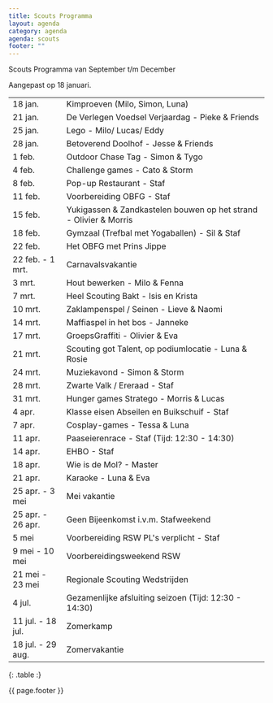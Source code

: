 ```yaml
---
title: Scouts Programma
layout: agenda
category: agenda
agenda: scouts
footer: ""
---
```


Scouts Programma van September t/m December

Aangepast op 18 januari.

| | |
|---|---|
| 18 jan. | Kimproeven (Milo, Simon, Luna) |
| 21 jan. | De Verlegen Voedsel Verjaardag - Pieke & Friends |
| 25 jan. | Lego - Milo/ Lucas/ Eddy |
| 28 jan. | Betoverend Doolhof - Jesse & Friends |
| 1 feb. | Outdoor Chase Tag - Simon & Tygo |
| 4 feb. | Challenge games - Cato & Storm |
| 8 feb. | Pop-up Restaurant - Staf |
| 11 feb. | Voorbereiding OBFG - Staf |
| 15 feb. | Yukigassen & Zandkastelen bouwen op het strand - Olivier & Morris |
| 18 feb. | Gymzaal (Trefbal met Yogaballen) - Sil & Staf |
| 22 feb. | Het OBFG met Prins Jippe |
| 22 feb. - 1 mrt. | Carnavalsvakantie |
| 3 mrt. | Hout bewerken - Milo & Fenna |
| 7 mrt. | Heel Scouting Bakt - Isis en Krista |
| 10 mrt. | Zaklampenspel / Seinen - Lieve & Naomi |
| 14 mrt. | Maffiaspel in het bos - Janneke |
| 17 mrt. | GroepsGraffiti - Olivier & Eva |
| 21 mrt. | Scouting got Talent, op podiumlocatie - Luna & Rosie |
| 24 mrt. | Muziekavond - Simon & Storm |
| 28 mrt. | Zwarte Valk / Ereraad - Staf |
| 31 mrt. | Hunger games Stratego - Morris & Lucas |
| 4 apr. | Klasse eisen Abseilen en Buikschuif - Staf |
| 7 apr. | Cosplay-games - Tessa & Luna |
| 11 apr. | Paaseierenrace - Staf (Tijd: 12:30 - 14:30) |
| 14 apr. | EHBO - Staf |
| 18 apr. | Wie is de Mol? - Master |
| 21 apr. | Karaoke - Luna & Eva |
| 25 apr. - 3 mei | Mei vakantie |
| 25 apr. - 26 apr. | Geen Bijeenkomst i.v.m. Stafweekend |
| 5 mei | Voorbereiding RSW PL's verplicht - Staf |
| 9 mei - 10 mei | Voorbereidingsweekend RSW |
| 21 mei - 23 mei | Regionale Scouting Wedstrijden |
| 4 jul. | Gezamenlijke afsluiting seizoen (Tijd: 12:30 - 14:30) |
| 11 jul. - 18 jul. | Zomerkamp |
| 18 jul. - 29 aug. | Zomervakantie |
{: .table :}

{{ page.footer }}
